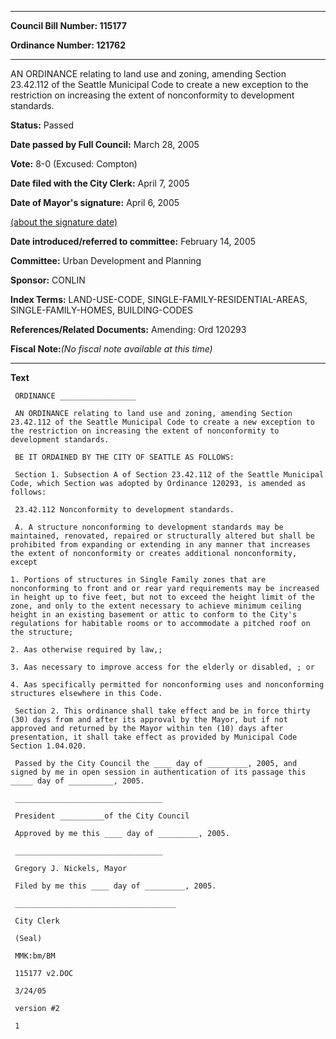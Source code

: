 

********

**Council Bill Number: 115177**
   
**Ordinance Number: 121762**
********

 AN ORDINANCE relating to land use and zoning, amending Section 23.42.112 of the Seattle Municipal Code to create a new exception to the restriction on increasing the extent of nonconformity to development standards.

**Status:** Passed
   
**Date passed by Full Council:** March 28, 2005
   
**Vote:** 8-0 (Excused: Compton)
   
**Date filed with the City Clerk:** April 7, 2005
   
**Date of Mayor's signature:** April 6, 2005
   
[(about the signature date)](/~public/approvaldate.htm)
   
   
   
**Date introduced/referred to committee:** February 14, 2005
   
**Committee:** Urban Development and Planning
   
**Sponsor:** CONLIN
   
   
**Index Terms:** LAND-USE-CODE, SINGLE-FAMILY-RESIDENTIAL-AREAS, SINGLE-FAMILY-HOMES, BUILDING-CODES

**References/Related Documents:** Amending: Ord 120293

**Fiscal Note:**_(No fiscal note available at this time)_

********

**Text**
   
```
 ORDINANCE _________________

 AN ORDINANCE relating to land use and zoning, amending Section 23.42.112 of the Seattle Municipal Code to create a new exception to the restriction on increasing the extent of nonconformity to development standards.

 BE IT ORDAINED BY THE CITY OF SEATTLE AS FOLLOWS:

 Section 1. Subsection A of Section 23.42.112 of the Seattle Municipal Code, which Section was adopted by Ordinance 120293, is amended as follows:

 23.42.112 Nonconformity to development standards.

 A. A structure nonconforming to development standards may be maintained, renovated, repaired or structurally altered but shall be prohibited from expanding or extending in any manner that increases the extent of nonconformity or creates additional nonconformity, except

1. Portions of structures in Single Family zones that are nonconforming to front and or rear yard requirements may be increased in height up to five feet, but not to exceed the height limit of the zone, and only to the extent necessary to achieve minimum ceiling height in an existing basement or attic to conform to the City's regulations for habitable rooms or to accommodate a pitched roof on the structure;

2. Aas otherwise required by law,;

3. Aas necessary to improve access for the elderly or disabled, ; or

4. Aas specifically permitted for nonconforming uses and nonconforming structures elsewhere in this Code.

 Section 2. This ordinance shall take effect and be in force thirty (30) days from and after its approval by the Mayor, but if not approved and returned by the Mayor within ten (10) days after presentation, it shall take effect as provided by Municipal Code Section 1.04.020.

 Passed by the City Council the ____ day of _________, 2005, and signed by me in open session in authentication of its passage this _____ day of __________, 2005.

 _________________________________

 President __________of the City Council

 Approved by me this ____ day of _________, 2005.

 _________________________________

 Gregory J. Nickels, Mayor

 Filed by me this ____ day of _________, 2005.

 ____________________________________

 City Clerk

 (Seal)

 MMK:bm/BM

 115177 v2.DOC

 3/24/05

 version #2

 1

```
